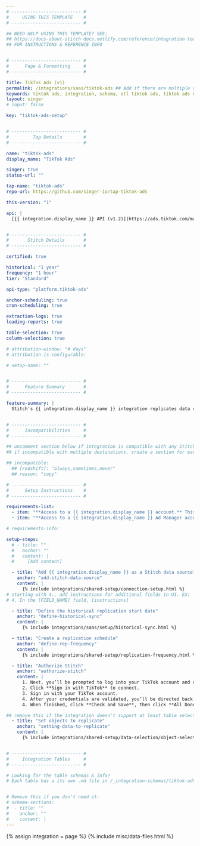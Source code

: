 ```yaml
---
# -------------------------- #
#     USING THIS TEMPLATE    #
# -------------------------- #

## NEED HELP USING THIS TEMPLATE? SEE:
## https://docs-about-stitch-docs.netlify.com/reference/integration-templates/saas/
## FOR INSTRUCTIONS & REFERENCE INFO


# -------------------------- #
#      Page & Formatting     #
# -------------------------- #

title: TikTok Ads (v1)
permalink: /integrations/saas/tiktok-ads ## Add if there are multiple versions: /vVERSION
keywords: tiktok ads, integration, schema, etl tiktok ads, tiktok ads etl, tiktok ads schema
layout: singer
# input: false

key: "tiktok-ads-setup"


# -------------------------- #
#         Tap Details        #
# -------------------------- #

name: "tiktok-ads"
display_name: "TikTok Ads"

singer: true
status-url: ""

tap-name: "tiktok-ads"
repo-url: https://github.com/singer-io/tap-tiktok-ads

this-version: "1"

api: |
  [{{ integration.display_name }} API (v1.2)](https://ads.tiktok.com/marketing_api/docs?id=1701890905779201){:target="new"}


# -------------------------- #
#       Stitch Details       #
# -------------------------- #

certified: true 

historical: "1 year"
frequency: "1 hour"
tier: "Standard"

api-type: "platform.tiktok-ads"

anchor-scheduling: true
cron-scheduling: true

extraction-logs: true
loading-reports: true

table-selection: true
column-selection: true

# attribution-window: "# days"
# attribution-is-configurable: 

# setup-name: ""


# -------------------------- #
#      Feature Summary       #
# -------------------------- #

feature-summary: |
  Stitch's {{ integration.display_name }} integration replicates data using the {{ integration.api | flatify | strip }}. Refer to the [Schema](#schema) section for a list of objects available for replication.


# -------------------------- #
#      Incompatibilities     #
# -------------------------- #

## uncomment section below if integration is compatible with any Stitch destinations
## if incompatible with multiple destinations, create a section for each destination

## incompatible:
  ## [redshift]: "always,sometimes,never"
  ## reason: "copy" 

# -------------------------- #
#      Setup Instructions    #
# -------------------------- #

requirements-list:
  - item: "**Access to a {{ integration.display_name }} account.** This is necessary to login to the Ad Manager account."
  - item: "**Access to a {{ integration.display_name }} Ad Manager account.** Verify that you have access to use the Ad accounts you want to replicate data from. This is necessary to connect to Stitch."

# requirements-info:

setup-steps:
  # - title: ""
  #   anchor: ""
  #   content: |
  #     [Add content]

  - title: "Add {{ integration.display_name }} as a Stitch data source"
    anchor: "add-stitch-data-source"
    content: |
      {% include integrations/shared-setup/connection-setup.html %}
# starting with 4., add instructions for additional fields in UI. EX:
# 4. In the [FIELD_NAME] field, [instructions]

  - title: "Define the historical replication start date"
    anchor: "define-historical-sync"
    content: |
      {% include integrations/saas/setup/historical-sync.html %}

  - title: "Create a replication schedule"
    anchor: "define-rep-frequency"
    content: |
      {% include integrations/shared-setup/replication-frequency.html %}

  - title: "Authorize Stitch"
    anchor: "authorize-stitch"
    content: |
      1. Next, you’ll be prompted to log into your TikTok account and approve Stitch’s access to your {{ integration.display_name }} data. **Note that we will only ever read your data.**
      2. Click **Sign in with TikTok** to connect.
      3. Sign in with your TikTok account.
      4. After your credentials are validated, you’ll be directed back to Stitch and prompted to select the {{ integration.display_name }} accounts you want to for which you want to run extractions.
      4. When finished, click **Check and Save**, then click **All Done**.

## remove this if the integration doesn't support at least table selection
  - title: "Set objects to replicate"
    anchor: "setting-data-to-replicate"
    content: |
      {% include integrations/shared-setup/data-selection/object-selection.html %} 


# -------------------------- #
#     Integration Tables     #
# -------------------------- #

# Looking for the table schemas & info?
# Each table has a its own .md file in /_integration-schemas/tiktok-ads


# Remove this if you don't need it:
# schema-sections:
#  - title: ""
#    anchor: ""
#    content: |
---
```

{% assign integration = page %}
{% include misc/data-files.html %}